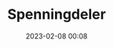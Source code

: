 ---
layout: post
title:  "Spenningdeler"
usemathjax : true
categories: Kirchoff
date: 2023-02-08 00:08
---